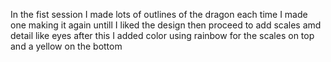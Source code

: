 In the fist session I made lots of outlines of the dragon each time I made one making it again untill I liked the design then proceed to add scales amd detail like eyes after this I added color using rainbow for the scales on top and a yellow on the bottom 
